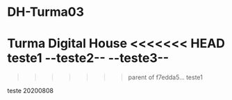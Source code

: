 # DH-Turma03
Turma Digital House
<<<<<<< HEAD
**teste1**
--teste2--
--teste3--
=======
>>>>>>> parent of f7edda5... teste1


teste 20200808
